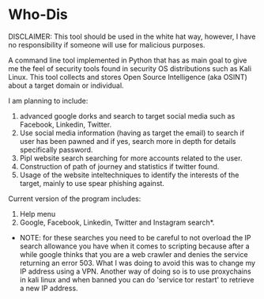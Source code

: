 # Who-Dis

DISCLAIMER: This tool should be used in the white hat way, however, I have no responsibility if someone will use for
malicious purposes.

A command line tool implemented in Python that has as main goal to give me the feel of security tools found in security
OS distributions such as Kali Linux.  This tool collects and stores Open Source Intelligence (aka OSINT) about a target
domain or individual.

I am planning to include:
1) advanced google dorks and search to target social media such as Facebook, Linkedin, Twitter.
2) Use social media information (having as target the email) to search if user has been pawned and if yes, search more
in depth for details specifically password.
3) Pipl website search searching for more accounts related to the user.
4) Construction of path of journey and statistics if twitter found.
5) Usage of the website inteltechniques to identify the interests of the target, mainly to use spear phishing against.

Current version of the program includes:
1) Help menu
2) Google, Facebook, Linkedin, Twitter and Instagram search*.

* NOTE: for these searches you need to be careful to not overload the IP search allowance you have when it comes to
scripting because after a while google thinks that you are a web crawler and denies the service returning an error 503.
What I was doing to avoid this was to change my IP address using a VPN.  Another way of doing so is to use proxychains
in kali linux and when banned you can do 'service tor restart' to retrieve a new IP address.
